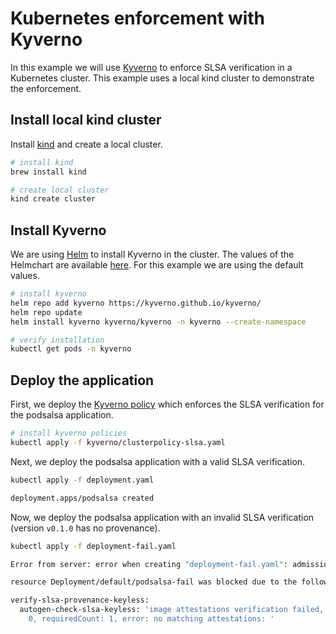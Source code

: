# Kubernetes enforcement with Kyverno

In this example we will use [Kyverno](https://kyverno.io/) to enforce SLSA verification in a Kubernetes cluster. This example uses a local kind cluster to demonstrate the enforcement.

## Install local kind cluster

Install [kind](https://kind.sigs.k8s.io/) and create a local cluster.

```bash
# install kind
brew install kind

# create local cluster
kind create cluster
```

## Install Kyverno

We are using [Helm](https://helm.sh/) to install Kyverno in the cluster. The values of the Helmchart are available [here](https://github.com/kyverno/kyverno/tree/main/charts/kyverno). For this example we are using the default values.

```bash
# install kyverno
helm repo add kyverno https://kyverno.github.io/kyverno/
helm repo update
helm install kyverno kyverno/kyverno -n kyverno --create-namespace

# verify installation
kubectl get pods -n kyverno
```

## Deploy the application

First, we deploy the [Kyverno policy](./kyverno/clusterpolicy-slsa.yaml) which enforces the SLSA verification for the podsalsa application.

```bash
# install kyverno policies
kubectl apply -f kyverno/clusterpolicy-slsa.yaml
```

Next, we deploy the podsalsa application with a valid SLSA verification.

```bash
kubectl apply -f deployment.yaml

deployment.apps/podsalsa created
```

Now, we deploy the podsalsa application with an invalid SLSA verification (version `v0.1.0` has no provenance).

```bash
kubectl apply -f deployment-fail.yaml

Error from server: error when creating "deployment-fail.yaml": admission webhook "mutate.kyverno.svc-fail" denied the request: 

resource Deployment/default/podsalsa-fail was blocked due to the following policies 

verify-slsa-provenance-keyless:
  autogen-check-slsa-keyless: 'image attestations verification failed, verifiedCount:
    0, requiredCount: 1, error: no matching attestations: '
```
